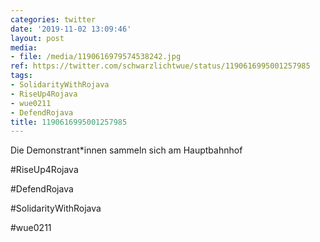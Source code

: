 ```yaml
---
categories: twitter
date: '2019-11-02 13:09:46'
layout: post
media:
- file: /media/1190616979574538242.jpg
ref: https://twitter.com/schwarzlichtwue/status/1190616995001257985
tags:
- SolidarityWithRojava
- RiseUp4Rojava
- wue0211
- DefendRojava
title: 1190616995001257985
---
```

Die Demonstrant\*innen sammeln sich am Hauptbahnhof

#RiseUp4Rojava

#DefendRojava

#SolidarityWithRojava

#wue0211  